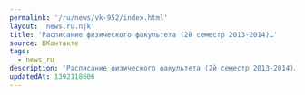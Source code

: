 ```yaml
---
permalink: '/ru/news/vk-952/index.html'
layout: 'news.ru.njk'
title: 'Расписание физического факультета (2й семестр 2013-2014)…'
source: ВКонтакте
tags:
  - news_ru
description: 'Расписание физического факультета (2й семестр 2013-2014)…'
updatedAt: 1392118606
---
```

